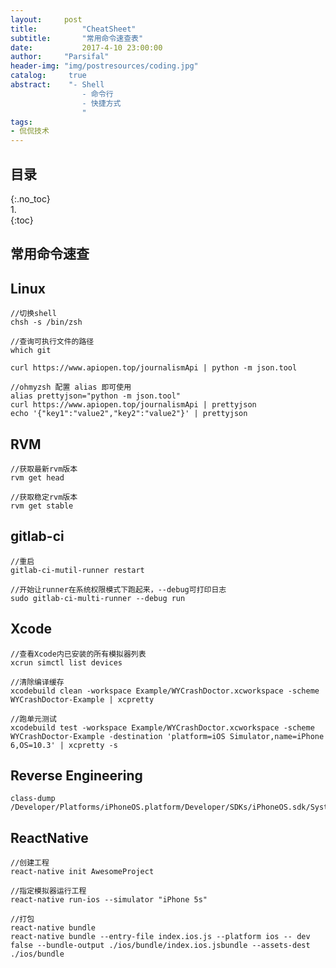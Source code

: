 ```yaml
---
layout:		post
title:			"CheatSheet"
subtitle:		"常用命令速查表"
date:			2017-4-10 23:00:00
author:		"Parsifal"
header-img:	"img/postresources/coding.jpg"
catalog:     true
abstract:    "- Shell
				- 命令行
				- 快捷方式   
				"
tags:
- 侃侃技术
---
```

## 目录    
{:.no_toc}    
1.    
{:toc}

## 常用命令速查
## Linux
```shell
//切换shell
chsh -s /bin/zsh

//查询可执行文件的路径
which git
```

```shell
curl https://www.apiopen.top/journalismApi | python -m json.tool

//ohmyzsh 配置 alias 即可使用
alias prettyjson="python -m json.tool"
curl https://www.apiopen.top/journalismApi | prettyjson
echo '{"key1":"value2","key2":"value2"}' | prettyjson
```
## RVM
```shell
//获取最新rvm版本
rvm get head

//获取稳定rvm版本
rvm get stable
```

## gitlab-ci
```shell
//重启
gitlab-ci-mutil-runner restart

//开始让runner在系统权限模式下跑起来，--debug可打印日志
sudo gitlab-ci-multi-runner --debug run

```

## Xcode
```shell
//查看Xcode内已安装的所有模拟器列表
xcrun simctl list devices

//清除编译缓存
xcodebuild clean -workspace Example/WYCrashDoctor.xcworkspace -scheme WYCrashDoctor-Example | xcpretty

//跑单元测试
xcodebuild test -workspace Example/WYCrashDoctor.xcworkspace -scheme WYCrashDoctor-Example -destination 'platform=iOS Simulator,name=iPhone 6,OS=10.3' | xcpretty -s
```

## Reverse Engineering
```shell
class-dump /Developer/Platforms/iPhoneOS.platform/Developer/SDKs/iPhoneOS.sdk/System/Library/Frameworks/UIKit.framework
```

## ReactNative
```shell
//创建工程
react-native init AwesomeProject

//指定模拟器运行工程
react-native run-ios --simulator "iPhone 5s"

//打包
react-native bundle
react-native bundle --entry-file index.ios.js --platform ios -- dev false --bundle-output ./ios/bundle/index.ios.jsbundle --assets-dest ./ios/bundle

```
